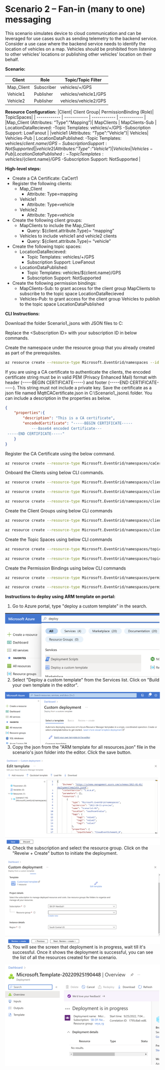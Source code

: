 # Scenario 2 – Fan-in (many to one) messaging
This scenario simulates device to cloud communication and can be leveraged for use cases such as sending telemetry to the backend service. Consider a use case where the backend service needs to identify the location of vehicles on a map. Vehicles should be prohibited from listening to other vehicles’ locations or publishing other vehicles’ location on their behalf.

**Scenario:**

|Client | Role | Topic/Topic Filter|
| ------------ | ------------ | ------------ |
|Map_Client | Subscriber | vehicles/+/GPS |
|Vehicle1 | Publisher | vehicles/vehicle1/GPS |
|Vehicle2 | Publisher | vehicles/vehicle2/GPS |

**Resource Configuration:**
|Client| Client Group| PermissionBinding (Role)| TopicSpaces|
| ------------ | ------------ | ------------ | ------------ |
|Map_Client (Attributes: “Type”:”Mapping”)| MapClients | MapClients-Sub |  LocationDataRecieved: -Topic Templates: vehicles/+/GPS -Subscription Support: LowFanout |
|vehicle1 (Attributes: “Type”:”Vehicle”)| Vehicles| Vehicles-Pub |  LocationDataPublished: -Topic Templates: vehicles/${client.name}/GPS -Subscription Support: NotSupported |
|vehicle2 (Attributes: “Type”:”Vehicle”)| Vehicles| Vehicles-Pub |  LocationDataPublished: -Topic Templates: vehicles/${client.name}/GPS -Subscription Support: NotSupported |


**High-level steps:**
- Create a CA Certificate: CaCert1
- Register the following clients:
	- Map_Client 
		- Attribute: Type=mapping
	- Vehicle1
		- Attribute: Type=vehicle
	- Vehicle2
		- Attribute: Type=vehicle
- Create the following client groups:
	- MapClients to include the Map_Client
		- Query: ${client.attribute.Type}= “mapping”
	- Vehicles to include vehicle1 and vehicle2 clients
		- Query: ${client.attribute.Type}= “vehicle”
- Create the following topic spaces:
	- LocationDataRecieved:
		- Topic Templates: vehicles/+/GPS
		- Subscription Support: LowFanout
	- LocationDataPublished:
		- Topic Templates: vehicles/${client.name}/GPS
		- Subscription Support: NotSupported
- Create the following permission bindings:
	- MapClients-Sub: to grant access for the client group MapClients to subscribe to the topic space LocationDataRecieved
	- Vehicles-Pub: to grant access for the client group Vehicles to publish to the topic space LocationDataPublished




**CLI Instructions:**

Download the folder Scenario1_jsons with JSON files to C:

Replace the \<Subscription ID\> with your subscription ID in below commands.

Create the namespace under the resource group that you already created as part of the prerequisites.

```bash
az resource create --resource-type Microsoft.EventGrid/namespaces --id /subscriptions/<Subscription ID>/resourceGroups/MQTT-Pri-Prev-rg1/providers/Microsoft.EventGrid/namespaces/Scenario2 --is-full-object --api-version 2022-10-15-preview --properties @C:\jsons\Scenario2\NS_Scenario2.json
```

If you are using a CA certificate to authenticate the clients, the encoded certificate string must be in valid PEM (Privacy Enhanced Mail) format with header (-----BEGIN CERTIFICATE-----) and footer (-----END CERTIFICATE-----). This string must not include a private key. Save the certificate as a json file named MqttCACertificate.json in C:\Scenario1_jsons\ folder.  You can include a description in the properties as below.

```json
{
    "properties":{
   	    "description": "This is a CA certificate",
        "encodedCertificate": "-----BEGIN CERTIFICATE-----
			---Base64 encoded Certificate---
 -----END CERTIFICATE-----"
    }
}
```

Register the CA Certificate using the below command.

```bash
az resource create --resource-type Microsoft.EventGrid/namespaces/caCertificates --id /subscriptions/<Subscription ID>/resourceGroups/MQTT-Pri-Prev-rg1/providers/Microsoft.EventGrid/namespaces/Scenario2/caCertificates/CACert --api-version 2022-10-15-preview --properties @C:\jsons\Scenario2\MqttCACertificate.json
```

Onboard the Clients using below CLI commands.

```bash
az resource create --resource-type Microsoft.EventGrid/namespaces/clients --id /subscriptions/<Subscription ID>/resourceGroups/MQTT-Pri-Prev-rg1/providers/Microsoft.EventGrid/namespaces/Scenario2/clients/Map_Client --api-version 2022-10-15-preview --properties @C:\jsons\Scenario2\C_Map_Client.json
```

```bash
az resource create --resource-type Microsoft.EventGrid/namespaces/clients --id /subscriptions/<Subscription ID>/resourceGroups/MQTT-Pri-Prev-rg1/providers/Microsoft.EventGrid/namespaces/Scenario2/clients/Vehicle1 --api-version 2022-10-15-preview --properties @C:\jsons\Scenario2\C_Vehicle1.json
```

```bash
az resource create --resource-type Microsoft.EventGrid/namespaces/clients --id /subscriptions/<Subscription ID>/resourceGroups/MQTT-Pri-Prev-rg1/providers/Microsoft.EventGrid/namespaces/Scenario2/clients/Vehicle2 --api-version 2022-10-15-preview --properties @C:\jsons\Scenario2\C_Vehicle2.json
```

Create the Client Groups using below CLI commands

```bash
az resource create --resource-type Microsoft.EventGrid/namespaces/clientGroups --id /subscriptions/<Subscription ID>/resourceGroups/MQTT-Pri-Prev-rg1/providers/Microsoft.EventGrid/namespaces/Scenario2/clientGroups/MapClients --api-version 2022-10-15-preview --properties @C:\jsons\Scenario2\CG_MapClients.json
```

```bash
az resource create --resource-type Microsoft.EventGrid/namespaces/clientGroups --id /subscriptions/<Subscription ID>/resourceGroups/MQTT-Pri-Prev-rg1/providers/Microsoft.EventGrid/namespaces/Scenario2/clientGroups/Vehicles --api-version 2022-10-15-preview --properties @C:\jsons\Scenario2\CG_Vehicles.json
```

Create the Topic Spaces using below CLI commands

```bash
az resource create --resource-type Microsoft.EventGrid/namespaces/topicSpaces --id /subscriptions/<Subscription ID>/resourceGroups/MQTT-Pri-Prev-rg1/providers/Microsoft.EventGrid/namespaces/Scenario2/topicSpaces/LocationDataRecieved --api-version 2022-10-15-preview --properties @C:\jsons\Scenario2\TS_LocationDataRecieved.json
```

```bash
az resource create --resource-type Microsoft.EventGrid/namespaces/topicSpaces --id /subscriptions/<Subscription ID>/resourceGroups/MQTT-Pri-Prev-rg1/providers/Microsoft.EventGrid/namespaces/Scenario2/topicSpaces/LocationDataPublished --api-version 2022-10-15-preview --properties @C:\jsons\Scenario2\TS_LocationDataPublished.json
```

Create the Permission Bindings using below CLI commands

```bash
az resource create --resource-type Microsoft.EventGrid/namespaces/permissionBindings --id /subscriptions/<Subscription ID>/resourceGroups/MQTT-Pri-Prev-rg1/providers/Microsoft.EventGrid/namespaces/Scenario2/permissionBindings/MapClients-Sub --api-version 2022-10-15-preview --properties @C:\jsons\Scenario2\PB_MapClients-Sub.json
```

```bash
az resource create --resource-type Microsoft.EventGrid/namespaces/permissionBindings --id /subscriptions/<Subscription ID>/resourceGroups/MQTT-Pri-Prev-rg1/providers/Microsoft.EventGrid/namespaces/Scenario2/permissionBindings/Vehicles-Pub --api-version 2022-10-15-preview --properties @C:\jsons\Scenario2\PB_Vehicles-Pub.json
```


**Instructions to deploy using ARM template on portal:**

1. Go to Azure portal, type "deploy a custom template" in the search.

<img src="Deploy ARM template on portal 1.png"
     alt="Deploy ARM template on portal 1"
     style="float: left; margin-right: 10px;" />


2. Select "Deploy a custom template" from the Services list.  Click on "Build your own template in the editor".

<img src="Deploy ARM template on portal 2.png"
     alt="Deploy ARM template on portal 2"
     style="float: left; margin-right: 10px;" />

3. Copy the json from the "ARM template for all resources.json" file in the scenario's json folder into the editor.  Click the save button.
	 
<img src="Deploy ARM template on portal 3.png"
     alt="Deploy ARM template on portal 3"
     style="float: left; margin-right: 10px;" />

4. Check the subscription and select the resource group.  Click on the "Reveiw + Create" button to initiate the deployment.

<img src="Deploy ARM template on portal 4.png"
     alt="Deploy ARM template on portal 4"
     style="float: left; margin-right: 10px;" />

5. You will see the screen that deployment is in progress, wait till it's successful.  Once it shows the deployment is successful, you can see the list of all the resources created for the scenario.

<img src="Deploy ARM template on portal 5.png"
     alt="Deploy ARM template on portal 5"
     style="float: left; margin-right: 10px;" />

